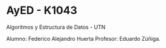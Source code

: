 # AyED - K1043
Algoritmos y Estructura de Datos - UTN

Alumno: Federico Alejandro Huerta
Profesor: Eduardo Zúñiga.
